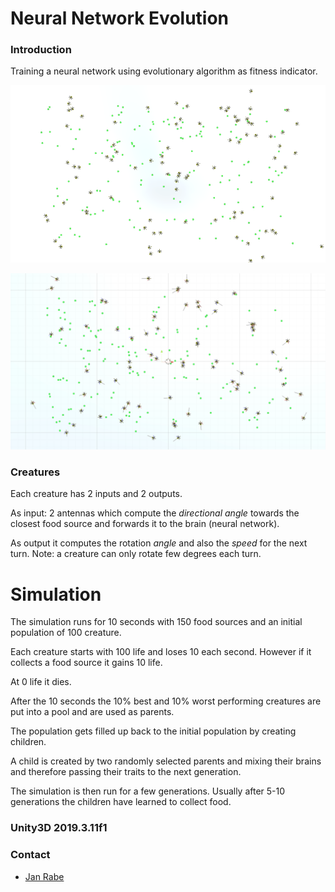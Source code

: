 Neural Network Evolution
============================================

### Introduction

Training a neural network using evolutionary algorithm as fitness indicator. 

![Screenshot](https://raw.githubusercontent.com/kibotu/NeuralNetworkEvolution/master/screenshot.png)

![Screenshot](https://raw.githubusercontent.com/kibotu/NeuralNetworkEvolution/master/screenshot2.png)

### Creatures

Each creature has 2 inputs and 2 outputs. 

As input: 2 antennas which compute the *directional angle* towards the closest food source and forwards it to the brain (neural network).

As output it computes the rotation *angle* and also the *speed* for the next turn. Note: a creature can only rotate few degrees each turn. 

# Simulation

The simulation runs for 10 seconds with 150 food sources and an initial population of 100 creature.

Each creature starts with 100 life and loses 10 each second. However if it collects a food source it gains 10 life. 

At 0 life it dies. 

After the 10 seconds the 10% best and 10% worst performing creatures are put into a pool and are used as parents. 

The population gets filled up back to the initial population by creating children. 

A child is created by two randomly selected parents and mixing their brains and therefore passing their traits to the next generation. 

The simulation is then run for a few generations. Usually after 5-10 generations the children have learned to collect food. 


### Unity3D 2019.3.11f1

### Contact
* [Jan Rabe](mailto:janrabe@kibotu.net)
